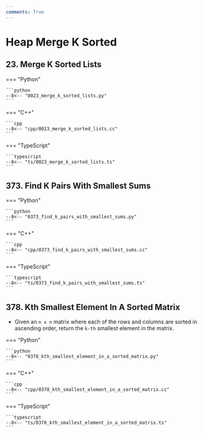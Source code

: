 ```yaml
---
comments: True
---
```


# Heap Merge K Sorted

## 23. Merge K Sorted Lists

=== "Python"

    ```python
    --8<-- "0023_merge_k_sorted_lists.py"
    ```

=== "C++"

    ```cpp
    --8<-- "cpp/0023_merge_k_sorted_lists.cc"
    ```

=== "TypeScript"

    ```typescript
    --8<-- "ts/0023_merge_k_sorted_lists.ts"
    ```

## 373. Find K Pairs With Smallest Sums

=== "Python"

    ```python
    --8<-- "0373_find_k_pairs_with_smallest_sums.py"
    ```

=== "C++"

    ```cpp
    --8<-- "cpp/0373_find_k_pairs_with_smallest_sums.cc"
    ```

=== "TypeScript"

    ```typescript
    --8<-- "ts/0373_find_k_pairs_with_smallest_sums.ts"
    ```

## 378. Kth Smallest Element In A Sorted Matrix

-   Given an `n x n` matrix where each of the rows and columns are sorted in ascending order, return the `k-th` smallest element in the matrix.

=== "Python"

    ```python
    --8<-- "0378_kth_smallest_element_in_a_sorted_matrix.py"
    ```

=== "C++"

    ```cpp
    --8<-- "cpp/0378_kth_smallest_element_in_a_sorted_matrix.cc"
    ```

=== "TypeScript"

    ```typescript
    --8<-- "ts/0378_kth_smallest_element_in_a_sorted_matrix.ts"
    ```
